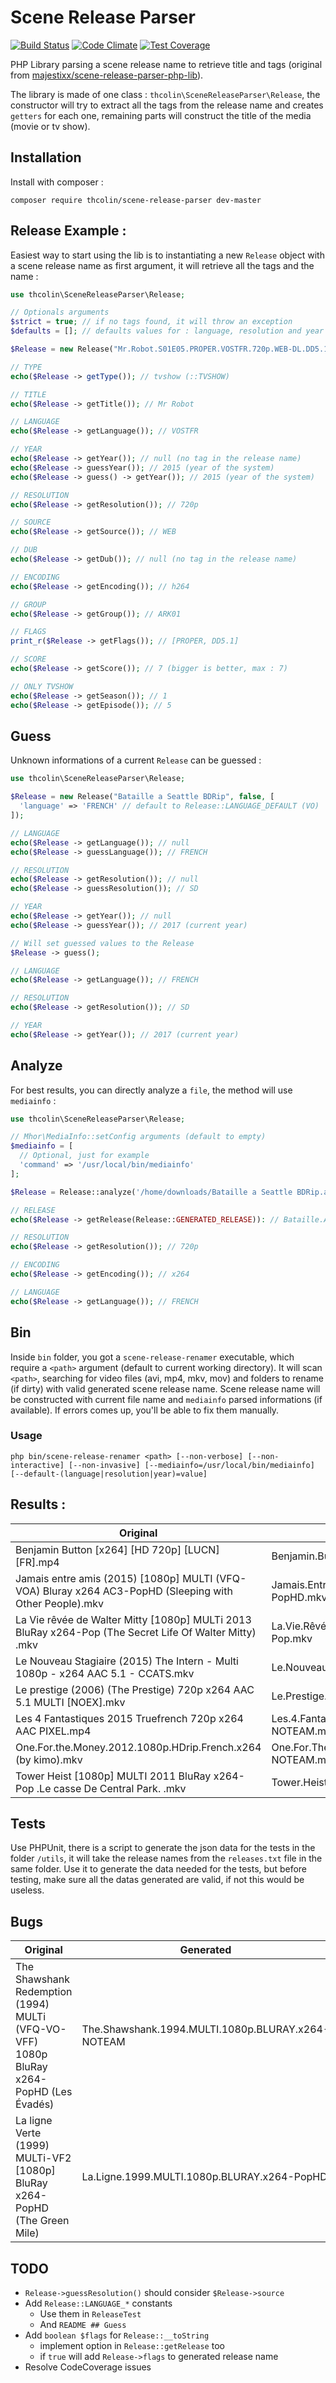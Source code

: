 # Scene Release Parser

[![Build Status](https://travis-ci.org/thcolin/scene-release-parser.svg?branch=master)](https://travis-ci.org/thcolin/scene-release-parser)
[![Code Climate](https://codeclimate.com/github/thcolin/scene-release-parser/badges/gpa.svg)](https://codeclimate.com/github/thcolin/scene-release-parser)
[![Test Coverage](https://codeclimate.com/github/thcolin/scene-release-parser/badges/coverage.svg)](https://codeclimate.com/github/thcolin/scene-release-parser/coverage)

PHP Library parsing a scene release name to retrieve title and tags (original from [majestixx/scene-release-parser-php-lib](https://github.com/majestixx/scene-release-parser-php-lib)).

The library is made of one class : `thcolin\SceneReleaseParser\Release`, the constructor will try to extract all the tags from the release name and creates `getters` for each one, remaining parts will construct the title of the media (movie or tv show).

## Installation
Install with composer :
```
composer require thcolin/scene-release-parser dev-master
```

## Release Example :
Easiest way to start using the lib is to instantiating a new `Release` object with a scene release name as first argument, it will retrieve all the tags and the name :

```php
use thcolin\SceneReleaseParser\Release;

// Optionals arguments
$strict = true; // if no tags found, it will throw an exception
$defaults = []; // defaults values for : language, resolution and year

$Release = new Release("Mr.Robot.S01E05.PROPER.VOSTFR.720p.WEB-DL.DD5.1.H264-ARK01", $strict, $defaults);

// TYPE
echo($Release -> getType()); // tvshow (::TVSHOW)

// TITLE
echo($Release -> getTitle()); // Mr Robot

// LANGUAGE
echo($Release -> getLanguage()); // VOSTFR

// YEAR
echo($Release -> getYear()); // null (no tag in the release name)
echo($Release -> guessYear()); // 2015 (year of the system)
echo($Release -> guess() -> getYear()); // 2015 (year of the system)

// RESOLUTION
echo($Release -> getResolution()); // 720p

// SOURCE
echo($Release -> getSource()); // WEB

// DUB
echo($Release -> getDub()); // null (no tag in the release name)

// ENCODING
echo($Release -> getEncoding()); // h264

// GROUP
echo($Release -> getGroup()); // ARK01

// FLAGS
print_r($Release -> getFlags()); // [PROPER, DD5.1]

// SCORE
echo($Release -> getScore()); // 7 (bigger is better, max : 7)

// ONLY TVSHOW
echo($Release -> getSeason()); // 1
echo($Release -> getEpisode()); // 5
```

## Guess
Unknown informations of a current `Release` can be guessed :

```php
use thcolin\SceneReleaseParser\Release;

$Release = new Release("Bataille a Seattle BDRip", false, [
  'language' => 'FRENCH' // default to Release::LANGUAGE_DEFAULT (VO)
]);

// LANGUAGE
echo($Release -> getLanguage()); // null
echo($Release -> guessLanguage()); // FRENCH

// RESOLUTION
echo($Release -> getResolution()); // null
echo($Release -> guessResolution()); // SD

// YEAR
echo($Release -> getYear()); // null
echo($Release -> guessYear()); // 2017 (current year)

// Will set guessed values to the Release
$Release -> guess();

// LANGUAGE
echo($Release -> getLanguage()); // FRENCH

// RESOLUTION
echo($Release -> getResolution()); // SD

// YEAR
echo($Release -> getYear()); // 2017 (current year)
```

## Analyze
For best results, you can directly analyze a `file`, the method will use `mediainfo` :

```php
use thcolin\SceneReleaseParser\Release;

// Mhor\MediaInfo::setConfig arguments (default to empty)
$mediainfo = [
  // Optional, just for example
  'command' => '/usr/local/bin/mediainfo'
];

$Release = Release::analyze('/home/downloads/Bataille a Seattle BDRip.avi', $mediainfo);

// RELEASE
echo($Release -> getRelease(Release::GENERATED_RELEASE)): // Bataille.A.Seattle.FRENCH.720p.BDRip.x264-NOTEAM

// RESOLUTION
echo($Release -> getResolution()); // 720p

// ENCODING
echo($Release -> getEncoding()); // x264

// LANGUAGE
echo($Release -> getLanguage()); // FRENCH
```

## Bin
Inside `bin` folder, you got a `scene-release-renamer` executable, which require a `<path>` argument (default to current working directory). It will scan `<path>`, searching for video files (avi, mp4, mkv, mov) and folders to rename (if dirty) with valid generated scene release name. Scene release name will be constructed with current file name and `mediainfo` parsed informations (if available). If errors comes up, you'll be able to fix them manually.

### Usage
```
php bin/scene-release-renamer <path> [--non-verbose] [--non-interactive] [--non-invasive] [--mediainfo=/usr/local/bin/mediainfo] [--default-(language|resolution|year)=value]
```

## Results :
| Original | Generated |
| -------- | --------- |
| Benjamin Button [x264] [HD 720p] [LUCN] [FR].mp4 | Benjamin.Button.FRENCH.720p.HDRip.x264-NOTEAM.mp4 |
| Jamais entre amis (2015) [1080p] MULTI (VFQ-VOA) Bluray x264 AC3-PopHD (Sleeping with Other People).mkv | Jamais.Entre.Amis.2015.MULTI.1080p.BLURAY.x264.AC3-PopHD.mkv |
| La Vie rêvée de Walter Mitty [1080p] MULTi 2013 BluRay x264-Pop (The Secret Life Of Walter Mitty) .mkv | La.Vie.Rêvée.De.Walter.Mitty.2013.MULTI.1080p.BLURAY.x264-Pop.mkv |
| Le Nouveau Stagiaire (2015) The Intern - Multi 1080p - x264 AAC 5.1 - CCATS.mkv | Le.Nouveau.Stagiaire.2015.MULTI.1080p.x264-CCATS.mkv |
| Le prestige (2006) (The Prestige) 720p x264 AAC 5.1 MULTI [NOEX].mkv | Le.Prestige.2006.MULTI.720p.x264-NOTEAM.mkv |
| Les 4 Fantastiques 2015 Truefrench 720p x264 AAC PIXEL.mp4 | Les.4.Fantastiques.2015.TRUEFRENCH.720p.x264-NOTEAM.mp4 |
| One.For.the.Money.2012.1080p.HDrip.French.x264 (by kimo).mkv | One.For.The.Money.2012.FRENCH.1080p.HDRip.x264-NOTEAM.mkv |
| Tower Heist [1080p] MULTI 2011 BluRay x264-Pop  .Le casse De Central Park. .mkv | Tower.Heist.2011.MULTI.1080p.BLURAY.x264-Pop.mkv |

## Tests
Use PHPUnit, there is a script to generate the json data for the tests in the folder `/utils`, it will take the release names from the `releases.txt` file in the same folder. Use it to generate the data needed for the tests, but before testing, make sure all the datas generated are valid, if not this would be useless.

## Bugs
| Original | Generated |
| -------- | --------- |
| The Shawshank Redemption (1994) MULTi (VFQ-VO-VFF) 1080p BluRay x264-PopHD  (Les Évadés) | The.Shawshank.1994.MULTI.1080p.BLURAY.x264-NOTEAM |
| La ligne Verte (1999) MULTi-VF2 [1080p] BluRay x264-PopHD (The Green Mile) | La.Ligne.1999.MULTI.1080p.BLURAY.x264-PopHD |

## TODO
* `Release->guessResolution()` should consider `$Release->source`
* Add `Release::LANGUAGE_*` constants
  * Use them in `ReleaseTest`
  * And `README ## Guess`
* Add `boolean $flags` for `Release::__toString`
  * implement option in `Release::getRelease` too
  * if `true` will add `Release->flags` to generated release name
* Resolve CodeCoverage issues
<!-- * Up to date ! -->
